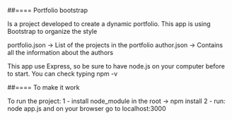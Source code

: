 ##==== Portfolio bootstrap

Is a project developed to create a dynamic portfolio. This app is using Bootstrap to organize the style

portfolio.json -> List of the projects in the portfolio
author.json -> Contains all the information about the authors

This app use Express, so be sure to have node.js on your computer before to start.
You can check typing
  npm -v

##==== To make it work

To run the project:
1 - install node_module in the root -> npm install
2 - run: node app.js
    and on your browser go to localhost:3000

